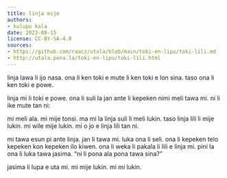 ```yaml
---
title: linja mije
authors:
- kulupu kala
date: 2023-08-15
license: CC-BY-SA-4.0
sources:
- https://github.com/raacz/utala/blob/main/toki-en-lipu/toki-lili.md
- http://utala.pona.la/toki-en-lipu/toki-lili.html
---
```


linja lawa li ijo nasa. ona li ken toki e mute li ken toki e lon sina. taso ona li ken toki e powe.

linja mi li toki e powe. ona li suli la jan ante li kepeken nimi meli tawa mi. ni li ike mute tan ni:

mi meli ala. mi mije tonsi. ma mi la linja suli li meli lukin. taso linja lili li mije lukin. mi wile mije lukin. mi o jo e linja lili tan ni.

mi tawa esun pi ante linja. jan li tawa mi. luka ona li seli. ona li kepeken telo kepeken kon kepeken ilo kiwen. ona li weka li pakala li lili e linja mi. pini la ona li luka tawa jasima. “ni li pona ala pona tawa sina?”

jasima li lupa e uta mi. mi mije lukin. mi *mi* lukin.